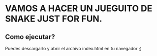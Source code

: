 # VAMOS A HACER UN JUEGUITO DE SNAKE JUST FOR FUN.

## Como ejecutar?

Puedes descargarlo y abrir el archivo index.html en tu navegador ;)